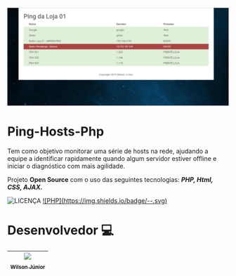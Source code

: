 ![HomePingHosts](https://github.com/j1ni0r/ping-hosts-php/blob/master/images/ping-hosts.png)
</br>
# Ping-Hosts-Php
Tem como objetivo monitorar uma série de hosts na rede, ajudando a equipe a identificar rapidamente quando algum servidor estiver offline e iniciar o diagnóstico com mais agilidade. 
</br>

Projeto **Open Source** com o uso das seguintes tecnologias: **_PHP, Html, CSS, AJAX._**

![LICENÇA](https://img.shields.io/badge/LICENÇA-MIT-GREEN) [![PHP](https://img.shields.io/badge/<Feito com>-<PHP>-<COLOR>.svg)](https://shields.io/)

# Desenvolvedor :computer:
[<img src="https://avatars1.githubusercontent.com/u/8310962?s=460&v=4" width=115 > <br> <sub> Wilson Júnior </sub>](https://github.com/j1ni0r) |
| :---: |  

